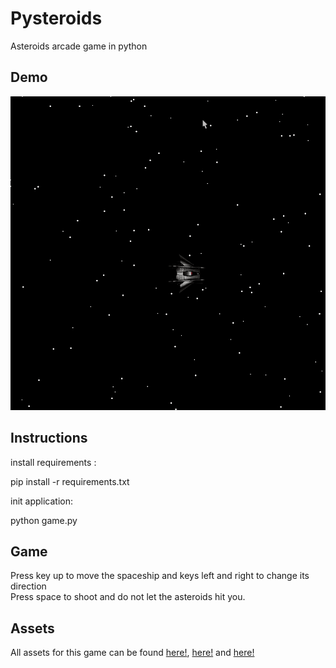 # Pysteroids
Asteroids arcade game in python


## Demo

![alt text](https://github.com/caiovini/pysteroids/blob/main/Demo.gif)

## Instructions 

install requirements :

pip install -r requirements.txt

init application:

python game.py

## Game

Press key up to move the spaceship and keys left and right to change its direction<br/>
Press space to shoot and do not let the asteroids hit you.<br/>


## Assets

All assets for this game can be found [here!](https://opengameart.org/content/asteroids), [here!](https://opengameart.org/content/missiles-bullets-and-bomb-set) and [here!](https://opengameart.org/content/night-raider)
